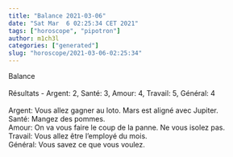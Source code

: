 ```yaml
---
title: "Balance 2021-03-06"
date: "Sat Mar  6 02:25:34 CET 2021"
tags: ["horoscope", "pipotron"]
author: m1ch3l
categories: ["generated"]
slug: "horoscope/2021-03-06-02:25:34"
---
```


Balance<br>
<br>
Résultats - Argent: 2, Santé: 3, Amour: 4, Travail: 5, Général: 4<br>
<br>
Argent:  Vous allez gagner au loto. Mars est aligné avec Jupiter.<br>
Santé:   Mangez des pommes. <br>
Amour:   On va vous faire le coup de la panne. Ne vous isolez pas.<br>
Travail: Vous allez être l’employé du mois. <br>
Général: Vous savez ce que vous voulez.<br>
